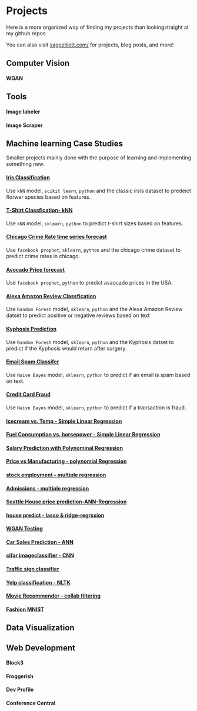 # Projects

Here is a more organized way of finding my projects than lookingstraight at my github repos.

You can also visit [sageelliott.com/](https://sageelliott.com) for projects, blog posts, and more!

<!--## Featured Projects-->


## Computer Vision

#### WGAN

## Tools

#### Image labeler


#### Image Scraper



## Machine learning Case Studies

Smaller projects mainly done with the purpose of learning and implementing something new.

#### [Iris Classification](https://github.com/sagecodes/irsit-classification2-knn)
Use `kNN` model, `scikit learn`, `python` and the classic irsis dataset to predeict florwer species based on features. 


#### [T-Shirt Classfication- kNN](https://github.com/sagecodes/tshirt-size-prediction)

Use `kNN` model, `sklearn`, `python` to predict t-shirt sizes based on features.


#### [Chicago Crime Rate time series forecast](https://github.com/sagecodes/chicago-crime-prediction-fbprophet)

Use `facebook prophet`, `sklearn`, `python` and the chicago crime dataset to predict crime rates in chicago. 


#### [Avocado Price forecast](https://github.com/sagecodes/avocado-forecasting-fbprophet)

Use `facebook prophet`, `python`  to predict avaocado prices in the USA. 


#### [Alexa Amazon Review Classfication](https://github.com/sagecodes/Amazon-Review-Classification-Random-Forest)

Use `Random Forest` model, `sklearn`, `python`  and the Alexa Amazon Review datset to predict positive or negative reviews based on text


#### [Kyphosis Prediction](https://github.com/sagecodes/kyphsis-classifier-random-forest/blob/master/kyphosis-prediction-random-forest.ipynb)

Use `Random Forest` model, `sklearn`, `python`  and the Kyphosis datset to predict if the Kyphosis would return after surgery. 

#### [Email Spam Classifer](https://github.com/sagecodes/spam-classifier-naive-bayes/blob/master/Spam%20classifier.ipynb)

Use `Naive Bayes` model, `sklearn`, `python`  to predict if an email is spam based on text.


#### [Credit Card Fraud](https://github.com/sagecodes/credit-fraud-classfier-naive-bayes/blob/master/Credit%20Card%20Fraud%20Classifier.ipynb)

Use `Naive Bayes` model, `sklearn`, `python`  to predict if a transaction is fraud.

#### [Icecream vs. Temp - Simple Linear Regression](https://github.com/sagecodes/Icecream-temp-simple-linear-regression/blob/master/ice%20cream%20vs%20temp%20regression.ipynb)

#### [Fuel Consumption vs. horsepower - Simple Linear Regression](https://github.com/sagecodes/fuel-consumption-linear-regression/blob/master/fuel%20consumption.ipynb)

#### [Salary Prediction with Polynominal Regression](https://github.com/sagecodes/salary-prediction-polynomial-regression/blob/master/salary%20prediction%20polynomial%20regression.ipynb)

#### [Price vs Manufacturing - polynomial Regression](https://github.com/sagecodes/price-vs-manufacturing-polynomial-regression/blob/master/Cost%20per%20model%20prediction.ipynb)

#### [stock employment - multiple regression](https://github.com/sagecodes/stock-employment-multiple-regression/blob/master/s%26p%20500%20predict.ipynb)

#### [Admissions - multiple regression](https://github.com/sagecodes/admission-multiple-regression)

#### [Seattle House price prediction-ANN-Regression](https://github.com/sagecodes/house-price-prediction-ANN)

#### [house predict - lasso & ridge-regrssion](https://github.com/sagecodes/house-predict-lasso-ridge-regrssion)


#### [WGAN Testing](https://github.com/sagecodes/WGAN-Testing)


#### [Car Sales Prediction - ANN](https://github.com/sagecodes/car-sales-prediction-ANN)


#### [cifar imageclassifier - CNN](https://github.com/sagecodes/cifar-classifier-CNN)


#### [Traffic sign classifier](https://github.com/sagecodes/traffic-signs-classifier-lenet)


#### [Yelp classification - NLTK](https://github.com/sagecodes/yelp-reviews-Classification-NLP-NLTK)


#### [Movie Recommender - collab filtering](https://github.com/sagecodes/movie-recommender-collab-filter)


#### [Fashion MNIST](https://github.com/sagecodes/fashion-classifier) 



## Data Visualization


## Web Development

#### Block3 
#### Froggerish
#### Dev Profile
#### Conference Central


